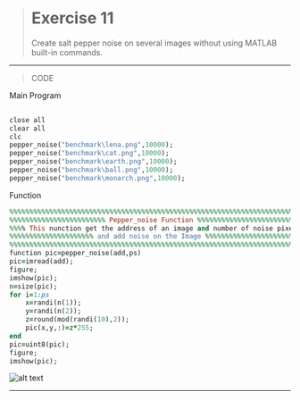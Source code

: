 
> # Exercise 11
> Create salt pepper noise on several images without using MATLAB built-in commands. 
***
>CODE

Main Program
```ruby
 
close all
clear all
clc
pepper_noise("benchmark\lena.png",10000);
pepper_noise("benchmark\cat.png",10000);
pepper_noise("benchmark\earth.png",10000);
pepper_noise("benchmark\ball.png",10000);
pepper_noise("benchmark\monarch.png",10000);
```
Function
```ruby
%%%%%%%%%%%%%%%%%%%%%%%%%%%%%%%%%%%%%%%%%%%%%%%%%%%%%%%%%%%%%%%%%%%%%%%%%%%
%%%%%%%%%%%%%%%%%%%%%%%% Pepper_noise Function %%%%%%%%%%%%%%%%%%%%%%%%%%%%
%%%% This nunction get the address of an image and number of noise pixel%%%
%%%%%%%%%%%%%%%%%%%%% and add noise on the Image %%%%%%%%%%%%%%%%%%%%%%%%%%
%%%%%%%%%%%%%%%%%%%%%%%%%%%%%%%%%%%%%%%%%%%%%%%%%%%%%%%%%%%%%%%%%%%%%%%%%%%
function pic=pepper_noise(add,ps)
pic=imread(add);
figure;
imshow(pic);
n=size(pic);
for i=1:ps
    x=randi(n(1));
    y=randi(n(2));
    z=round(mod(randi(10),2));
    pic(x,y,:)=z*255;
end
pic=uint8(pic);
figure;
imshow(pic);
```
![alt text](https://github.com/semnan-university-ai/image-processing-class/blob/2687c7cd96689152e04a67441b485851d3ee9add/excersiecs/alirezachaji/11/Exce11.1.png)
***

